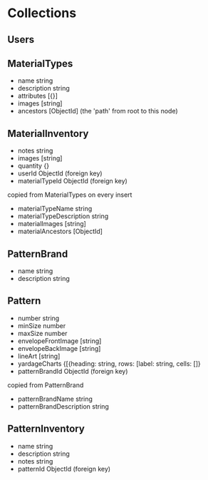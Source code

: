 # Collections

## Users

## MaterialTypes

- name string
- description string
- attributes [{}]
- images [string]
- ancestors [ObjectId] (the 'path' from root to this node)

## MaterialInventory

- notes string
- images [string]
- quantity {}
- userId ObjectId (foreign key)
- materialTypeId ObjectId (foreign key)

copied from MaterialTypes on every insert
- materialTypeName string
- materialTypeDescription string
- materialImages [string]
- materialAncestors [ObjectId]

## PatternBrand

- name string
- description string

## Pattern

- number string
- minSize number
- maxSize number
- envelopeFrontImage [string]
- envelopeBackImage [string]
- lineArt [string]
- yardageCharts {[{heading: string, rows: [label: string, cells: []}
- patternBrandId ObjectId (foreign key)

copied from PatternBrand
- patternBrandName string
- patternBrandDescription string

## PatternInventory

- name string
- description string
- notes string
- patternId ObjectId (foreign key)

